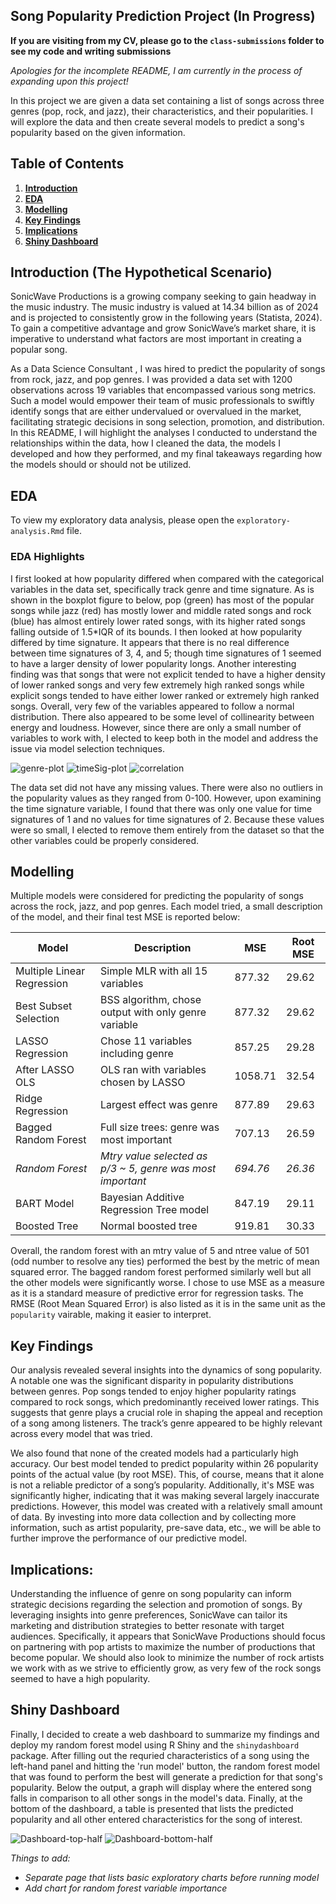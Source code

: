 ## Song Popularity Prediction Project (In Progress)
**If you are visiting from my CV, please go to the `class-submissions` folder to see my code and writing submissions**

*Apologies for the incomplete README, I am currently in the process of expanding upon this project!*

In this project we are given a data set containing a list of songs across three genres (pop, rock, and jazz), their characteristics, and their popularities. I will explore the data and then create several models to predict a song's popularity based on the given information. 

## Table of Contents
1. [**Introduction**](#introduction)
2. [**EDA**](#eda)
3. [**Modelling**](#modelling)
4. [**Key Findings**](#key-findings)
5. [**Implications**](#implications)
6. [**Shiny Dashboard**](#shiny-dashboard)

## Introduction (The Hypothetical Scenario)
SonicWave Productions is a growing company seeking to gain headway in the music industry. The music industry is valued at 14.34 billion as of 2024 and is projected to consistently grow in the following years (Statista, 2024). To gain a competitive advantage and grow SonicWave’s market share, it is imperative to understand what factors are most important in creating a popular song.

As a Data Science Consultant , I was hired to predict the popularity of songs from rock, jazz, and pop genres. I was provided a data set with 1200 observations across 19 variables that encompassed various song metrics. Such a model would empower their team of music professionals to swiftly identify songs that are either undervalued or overvalued in the market, facilitating strategic decisions in song selection, promotion, and distribution. In this README, I will highlight the analyses I conducted to understand the relationships within the data, how I cleaned the data, the models I developed and how they performed, and my final takeaways regarding how the models should or should not be utilized.

## EDA
To view my exploratory data analysis, please open the `exploratory-analysis.Rmd` file.

### EDA Highlights

I first looked at how popularity differed when compared with the categorical variables in the data set, specifically track genre and time signature. As is shown in the boxplot figure to below, pop (green) has most of the popular songs while jazz (red) has mostly lower and middle rated songs and rock (blue) has almost entirely lower rated songs, with its higher rated songs falling outside of 1.5*IQR of its bounds. I then looked at how popularity differed by time signature. It appears that there is no real difference between time signatures of 3, 4, and 5; though time signatures of 1 seemed to have a larger density of lower popularity longs. Another interesting finding was that songs that were not explicit tended to have a higher density of lower ranked songs and very few extremely high ranked songs while explicit songs tended to have either lower ranked or extremely high ranked songs. Overall, very few of the variables appeared to follow a normal distribution. There also appeared to be some level of collinearity between energy and loudness. However, since there are only a small number of variables to work with, I elected to keep both in the model and address the issue via model selection techniques.

![genre-plot](README-pics/genre_pop.png) 
![timeSig-plot](README-pics/time-sig-plot.png)
![correlation](README-pics/corr-mat.png)

The data set did not have any missing values. There were also no outliers in the popularity values as they ranged from 0-100. However, upon examining the time signature variable, I found that there was only one value for time signatures of 1 and no values for time signatures of 2. Because these values were so small, I elected to remove them entirely from the dataset so that the other variables could be properly considered.

## Modelling

Multiple models were considered for predicting the popularity of songs across the rock, jazz, and pop genres. Each model tried, a small description of the model, and their final test MSE is reported below:

| **Model** | **Description** | **MSE** | **Root MSE** |
|-----------|-----------------|---------|--------------|
| Multiple Linear Regression | Simple MLR with all 15 variables | 877.32 | 29.62 |
| Best Subset Selection | BSS algorithm, chose output with only genre variable | 877.32 | 29.62 |
| LASSO Regression | Chose 11 variables including genre | 857.25 | 29.28 |
| After LASSO OLS | OLS ran with variables chosen by LASSO | 1058.71 | 32.54 |
| Ridge Regression | Largest effect was genre | 877.89 | 29.63 |
| Bagged Random Forest | Full size trees: genre was most important | 707.13 | 26.59 |
| *Random Forest* | *Mtry value selected as p/3 ~ 5, genre was most important* | *694.76* | *26.36* |
| BART Model | Bayesian Additive Regression Tree model | 847.19 | 29.11 |
| Boosted Tree | Normal boosted tree | 919.81 | 30.33 |

Overall, the random forest with an mtry value of 5 and ntree value of 501 (odd number to resolve any ties) performed the best by the metric of mean squared error. The bagged random forest performed similarly well but all the other models were significantly worse. I chose to use MSE as a measure as it is a standard measure of predictive error for regression tasks. The RMSE (Root Mean Squared Error) is also listed as it is in the same unit as the `popularity` vairable, making it easier to interpret.

## Key Findings
Our analysis revealed several insights into the dynamics of song popularity. A notable one was the significant disparity in popularity distributions between genres. Pop songs tended to enjoy higher popularity ratings compared to rock songs, which predominantly received lower ratings. This suggests that genre plays a crucial role in shaping the appeal and reception of a song among listeners. The track’s genre appeared to be highly relevant across every model that was tried.

We also found that none of the created models had a particularly high accuracy. Our best model tended to predict popularity within 26 popularity points of the actual value (by root MSE). This, of course, means that it alone is not a reliable predictor of a song’s popularity. Additionally, it's MSE was significantly higher, indicating that it was making several largely inaccurate predictions. However, this model was created with a relatively small amount of data. By investing into more data collection and by collecting more information, such as artist popularity, pre-save data, etc., we will be able to further improve the performance of our predictive model.

## Implications:
Understanding the influence of genre on song popularity can inform strategic decisions regarding the selection and promotion of songs. By leveraging insights into genre preferences, SonicWave can tailor its marketing and distribution strategies to better resonate with target audiences. Specifically, it appears that SonicWave Productions should focus on partnering with pop artists to maximize the number of productions that become popular. We should also look to minimize the number of rock artists we work with as we strive to efficiently grow, as very few of the rock songs seemed to have a high popularity.

## Shiny Dashboard

Finally, I decided to create a web dashboard to summarize my findings and deploy my random forest model using R Shiny and the `shinydashboard` package. After filling out the requried characteristics of a song using the left-hand panel and hitting the 'run model' button, the random forest model that was found to perform the best will generate a prediction for that song's popularity. Below the output, a graph will display where the entered song falls in comparison to all other songs in the model's data. Finally, at the bottom of the dashboard, a table is presented that lists the predicted popularity and all other entered characteristics for the song of interest.

![Dashboard-top-half](README-pics/Dashboard-1.png)
![Dashboard-bottom-half](README-pics/Dashboard-2.png)

*Things to add:*
- *Separate page that lists basic exploratory charts before running model*
- *Add chart for random forest variable importance*


